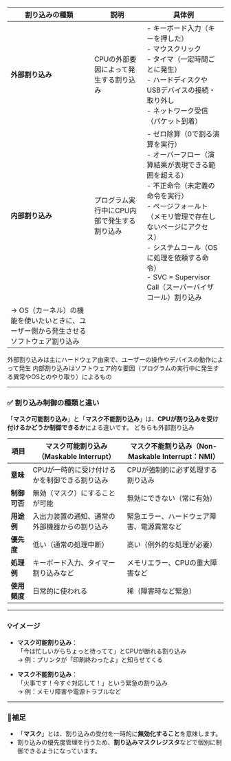 
| 割り込みの種類   | 説明 | 具体例 |
|----------------|------|--------|
| **外部割り込み** | CPUの外部要因によって発生する割り込み | - キーボード入力（キーを押した）<br>- マウスクリック<br>- タイマ（一定時間ごとに発生）<br>- ハードディスクやUSBデバイスの接続・取り外し<br>- ネットワーク受信（パケット到着） |
| **内部割り込み** | プログラム実行中にCPU内部で発生する割り込み | - ゼロ除算（0で割る演算を実行）<br>- オーバーフロー（演算結果が表現できる範囲を超える）<br>- 不正命令（未定義の命令を実行）<br>- ページフォールト（メモリ管理で存在しないページにアクセス）<br>- システムコール（OSに処理を依頼する命令） <br>- SVC = Supervisor Call（スーパーバイザコール）割り込み
→ OS（カーネル）の機能を使いたいときに、ユーザー側から発生させるソフトウェア割り込み|

外部割り込みは主にハードウェア由来で、ユーザーの操作やデバイスの動作によって発生
内部割り込みはソフトウェア的な要因（プログラムの実行中に発生する異常やOSとのやり取り）によるもの

---




### ✅ 割り込み制御の種類と違い

「**マスク可能割り込み**」と「**マスク不能割り込み**」は、**CPUが割り込みを受け付けるかどうか制御できるか**による違いです。
どちらも外部割り込み

| 項目 | マスク可能割り込み（Maskable Interrupt） | マスク不能割り込み（Non-Maskable Interrupt：NMI） |
|------|--------------------------------------------|--------------------------------------------------|
| **意味** | CPUが一時的に受け付けるかを制御できる割り込み | CPUが強制的に必ず処理する割り込み |
| **制御可否** | 無効（マスク）にすることが可能 | 無効にできない（常に有効） |
| **用途例** | 入出力装置の通知、通常の外部機器からの割り込み | 緊急エラー、ハードウェア障害、電源異常など |
| **優先度** | 低い（通常の処理中断） | 高い（例外的な処理が必要） |
| **処理例** | キーボード入力、タイマー割り込みなど | メモリエラー、CPUの重大障害など |
| **使用頻度** | 日常的に使われる | 稀（障害時など緊急） |

---

### 💡イメージ

- **マスク可能割り込み**：  
  「今は忙しいからちょっと待ってて」とCPUが断れる割り込み  
  → 例：プリンタが「印刷終わったよ」と知らせてくる

- **マスク不能割り込み**：  
  「火事です！今すぐ対応して！」という緊急の割り込み  
  → 例：メモリ障害や電源トラブルなど

---

### 🌟補足

- 「**マスク**」とは、割り込みの受付を一時的に**無効化すること**を意味します。
- 割り込みの優先度管理を行うため、**割り込みマスクレジスタ**などで個別に制御できるようになっています。
